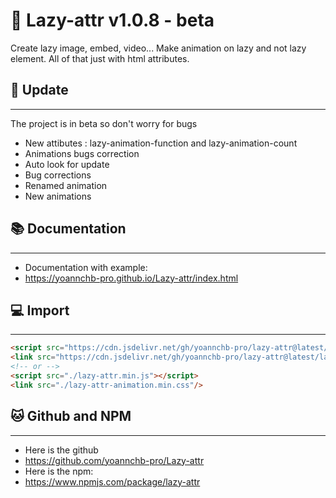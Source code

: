 # 📖 Lazy-attr v1.0.8 - beta
Create lazy image, embed, video... Make animation on lazy and not lazy element. All of that just with html attributes.
## 🎉 Update
--------
The project is in beta so don't worry for bugs
- New attibutes : lazy-animation-function and lazy-animation-count
- Animations bugs correction
- Auto look for update
- Bug corrections
- Renamed animation
- New animations
## 📚 Documentation
--------
- Documentation with example:
- https://yoannchb-pro.github.io/Lazy-attr/index.html
## 💻 Import
--------
```html
<script src="https://cdn.jsdelivr.net/gh/yoannchb-pro/lazy-attr@latest/lazy-attr.min.js"></script>
<link src="https://cdn.jsdelivr.net/gh/yoannchb-pro/lazy-attr@latest/lazy-attr-animation.min.css"/>
<!-- or -->
<script src="./lazy-attr.min.js"></script>
<link src="./lazy-attr-animation.min.css"/>
```
## 🐱 Github and NPM
--------
- Here is the github
- https://github.com/yoannchb-pro/Lazy-attr
- Here is the npm:
- https://www.npmjs.com/package/lazy-attr